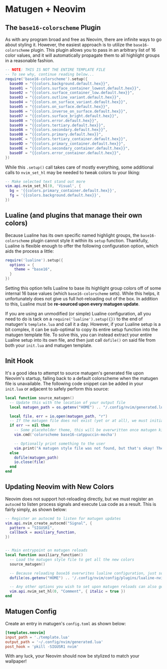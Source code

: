 # Matugen + Neovim

## The `base16-colorscheme` Plugin

As with any program broad and free as Neovim, there are infinite ways to go
about styling it. However, the easiest approach is to utilize
the `base16-colorscheme` plugin. This plugin allows you to pass in an arbitrary
list of 16 color values, and it will automatically propagate them to all
highlight groups in a reasonable fashion.

```lua
-- NOTE: THIS IS NOT THE ENTIRE TEMPLATE FILE
-- To see why, continue reading below...
require('base16-colorscheme').setup({
  base00 = "{{colors.background.default.hex}}",
  base01 = "{{colors.surface_container_lowest.default.hex}}",
  base02 = "{{colors.surface_container_low.default.hex}}",
  base03 = "{{colors.outline_variant.default.hex}}",    
  base04 = "{{colors.on_surface_variant.default.hex}}", 
  base05 = "{{colors.on_surface.default.hex}}",         
  base06 = "{{colors.inverse_on_surface.default.hex}}", 
  base07 = "{{colors.surface_bright.default.hex}}",    
  base08 = "{{colors.error.default.hex}}",
  base09 = "{{colors.tertiary.default.hex}}",
  base0A = "{{colors.secondary.default.hex}}",
  base0B = "{{colors.primary.default.hex}}",
  base0C = "{{colors.tertiary_container.default.hex}}",
  base0D = "{{colors.primary_container.default.hex}}",
  base0E = "{{colors.secondary_container.default.hex}}",
  base0F = "{{colors.error_container.default.hex}}",
})
```

While this `.setup()` call takes care of mostly everything, some additional
calls to `nvim_set_hl` may be needed to tweak colors to your liking:

``` lua
-- Make selected text stand out more
vim.api.nvim_set_hl(0, 'Visual', {
  bg = '{{colors.primary_container.default.hex}}',
  fg = '{{colors.background.default.hex}}',
})
```

## Lualine (and plugins that manage their own colors)

Because Lualine has its own specific named highlight groups, the
`base16-colorscheme` plugin cannot style it within its `setup` function.
Thankfully, Lualine is flexible enough to offer the following configuration
option, which aids the process a little:

```lua
require('lualine').setup({
  options = {
    theme = "base16",
  }
})
```

Setting this option tells Lualine to base its highlight group colors off of
some internal 16 base values (which `base16-colorscheme` sets). While this helps,
it unfortunately does not give us full hot-reloading out of the box. In addition
to this, Lualine must be **re-sourced upon every matugen update**.

If you are using an unmodified (or simple) Lualine configuration, all you need
to do is tack on a `require('lualine').setup({})` to the end of matugen's
`template.lua` and call it a day. However, if your Lualine setup is a bit
complex, it can be sub-optimal to copy its entire setup function into the
matugen template file. To solve this, you can instead extract your entire
Lualine setup into its own file, and then just call `dofile()` on said file
from both your `init.lua` and matugen template.

## Init Hook

It's a good idea to attempt to source matugen's generated file upon Neovim's
startup, falling back to a default colorscheme when the matugen file is
unavailable. The following code snippet can be added in your `init.lua` or
adjacent to safely perform this source:

```lua
local function source_matugen()
  -- Update this with the location of your output file
  local matugen_path = os.getenv("HOME") .. "/.config/nvim/generated.lua"  -- dofile doesn't expand $HOME or ~

  local file, err = io.open(matugen_path, "r")
  -- If the matugen file does not exist (yet or at all), we must initialize a color scheme ourselves
  if err ~= nil then
    -- Some placeholder theme, this will be overwritten once matugen kicks in
    vim.cmd('colorscheme base16-catppuccin-mocha')

    -- Optionally print something to the user
    vim.print("A matugen style file was not found, but that's okay! The colorscheme will dynamically change if matugen runs!")
  else
    dofile(matugen_path)
    io.close(file)
  end
end
```

## Updating Neovim with New Colors

Neovim does not support hot-reloading directly, but we must register an
`autocmd` to listen process signals and execute Lua code as a result. This is
fairly simply, as shown below:

```lua
-- Register an autocmd to listen for matugen updates
vim.api.nvim_create_autocmd("Signal", {
  pattern = "SIGUSR1",
  callback = auxiliary_function,
})


-- Main entrypoint on matugen reloads
local function auxiliary_function()
  -- Load the matugen style file to get all the new colors
  source_matugen()

  -- Because reloading base16 overwrites lualine configuration, just source lualine here
  dofile(os.getenv("HOME") .. '/.config/nvim/config/plugins/lualine-nvim.lua') -- path of your lualine setup

  -- Any other options you wish to set upon matugen reloads can also go here!
  vim.api.nvim_set_hl(0, "Comment", { italic = true })
end
```

## Matugen Config

Create an entry in matugen's `config.toml` as shown below:

```toml
[templates.neovim]
input_path = './template.lua'
output_path = '~/.config/nvim/generated.lua'
post_hook = 'pkill -SIGUSR1 nvim'
```

With any luck, your Neovim should now be stylized to match your wallpaper!
